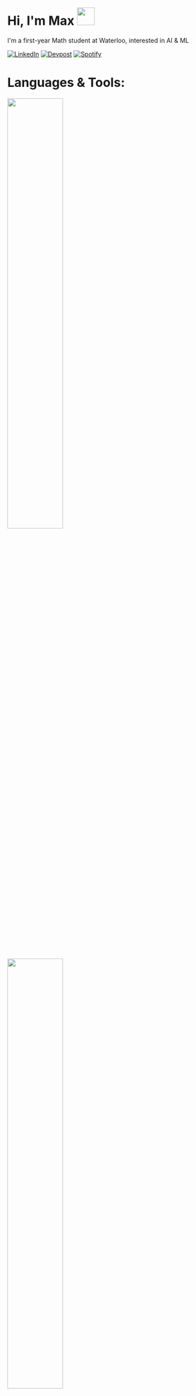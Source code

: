 # Hi, I'm Max <img src="https://media.giphy.com/media/hvRJCLFzcasrR4ia7z/giphy.gif" width="40px">
I'm a first-year Math student at Waterloo, interested in AI & ML<br>

[![LinkedIn](https://img.shields.io/badge/LinkedIn-0077B5?style=for-the-badge&logo=linkedin&logoColor=white)](https://linkedin.com/in/maximiliantmiller)
[![Devpost](https://img.shields.io/badge/Devpost-003E54?style=for-the-badge&logo=Devpost&logoColor=white)](https://devpost.com/mtmlr101?ref_content=user-portfolio&ref_feature=portfolio&ref_medium=global-nav)
[![Spotify](https://img.shields.io/badge/Spotify-1ED760?&style=for-the-badge&logo=spotify&logoColor=white)](https://open.spotify.com/user/2q1kx3zbnd9xayhtzccg5naq3?si=a38992f160f9454e)


# **Languages & Tools:** 
<div style="margin-bottom: 20px;">
  <img src="https://skillicons.dev/icons?i=py,flask,tensorflow,opencv,mysql&perline=5" alt="" style="width: 50%;"/>
  <img src="https://skillicons.dev/icons?i=javascript,nodejs,react,electron,mongodb&perline=5" alt="" style="width: 50%;"/>
</div>


# 📊 **GitHub Stats:**
<div style="display: flex; justify-content: space-between; gap: 20px;">
  <img src="https://github-readme-stats.vercel.app/api?username=maxtmiller&theme=radical&hide_border=false&include_all_commits=true&count_private=false&layout=compact" alt="Stats" style="height: 200px;"/>
  <img src="https://github-readme-stats.vercel.app/api/top-langs/?username=maxtmiller&theme=radical&hide_border=false&include_all_commits=true&count_private=false&layout=compact" alt="Languages" style="height: 200px;"/>
</div>

[![](https://visitcount.itsvg.in/api?id=maxtmiller&icon=0&color=11)](https://visitcount.itsvg.in)
![Visitor Count](https://profile-counter.glitch.me/maxtmiller/count.svg)

<!-- ![](https://github-readme-stats.vercel.app/api?username=maxtmiller&theme=radical&hide_border=false&include_all_commits=true&count_private=false&layout=compact) -->
<!-- ![](https://github-readme-stats.vercel.app/api/top-langs/?username=maxtmiller&theme=radical&hide_border=false&include_all_commits=true&count_private=false&layout=compact) -->
<!-- ![](https://github-readme-streak-stats.herokuapp.com/?user=maxtmiller&theme=radical&hide_border=false) -->

<!-- Proudly created with GPRM ( https://gprm.itsvg.in ) -->
